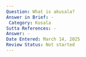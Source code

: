 ```yaml
---
Question: What is akusala?
Answer in Brief: -
 Category: Kusala
Sutta References: -
Answer: -
Date Entered: March 14, 2025
Review Status: Not started
---
```

